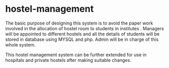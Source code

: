 # hostel-management
The basic purpose of designing this system is to avoid the paper work involved in the allocation of hostel room to students in institutes
. Managers will be appointed to different hostels and all the details of students 
will be stored in database using MYSQL and php. Admin will be in charge of this whole system.

This hostel management system can be further extended for use in hospitals and private hostels after making suitable changes.
